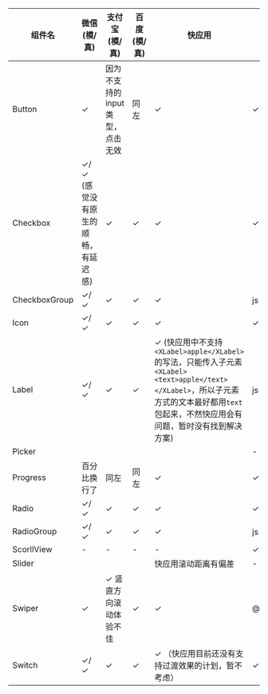 | 组件名          | 微信(模/真) | 支付宝(模/真) | 百度(模/真)  | 快应用 | H5 |  负责人 | deadline |
| -------------- | --- | --- | --- | --- | --- | --- | --- |
| Button         | ✓   | 因为不支持的 input 类型，点击无效 | 同左 | ✓ | ✓ | @kitian616 | |
| Checkbox       | ✓/✓ (感觉没有原生的顺畅，有延迟感)| ✓   | ✓   | ✓   | ✓ | @codeArvin | |
| CheckboxGroup  | ✓/✓   | ✓   | ✓   | ✓   | js 问题 | @codeArvin | |
| Icon           | ✓/✓ | ✓   | ✓   | ✓   | ✓ | @kitian616 | |
| Label          | ✓/✓  | ✓   | ✓   | ✓ (快应用中不支持`<XLabel>apple</XLabel>`的写法，只能传入子元素`<XLabel><text>apple</text></XLabel>`，所以子元素方式的文本最好都用`text`包起来，不然快应用会有问题，暂时没有找到解决方案)   | js 问题 | @codeArvin | |
| Picker         |     |     |     |     | - | @gaoxiaomumu | |
| Progress       | 百分比换行了 | 同左 | 同左 | ✓   | ✓ | @aweleey | |
| Radio          | ✓/✓ | ✓   | ✓   | ✓   | ✓ | @codeArvin | |
| RadioGroup     | ✓/✓ | ✓   | ✓   | ✓   | js 问题 | @codeArvin | |
| ScorllView     | -   | -   | -   | -   | ✓ | @kitian616 | |
| Slider         |     |     |     | 快应用滚动距离有偏差 | - | @aweleey | |
| Swiper         | ✓   | ✓ 竖直方向滚动体验不佳 | ✓ | ✓ | @kitian616 | |
| Switch         | ✓/✓ | ✓   | ✓   | ✓ （快应用目前还没有支持过渡效果的计划，暂不考虑） | ✓ | @kitian616 | |
